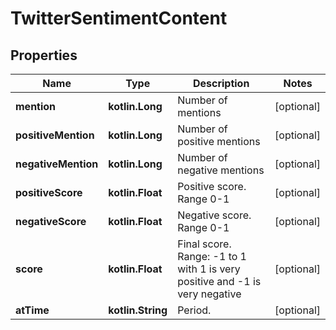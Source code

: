 
# TwitterSentimentContent

## Properties
Name | Type | Description | Notes
------------ | ------------- | ------------- | -------------
**mention** | **kotlin.Long** | Number of mentions |  [optional]
**positiveMention** | **kotlin.Long** | Number of positive mentions |  [optional]
**negativeMention** | **kotlin.Long** | Number of negative mentions |  [optional]
**positiveScore** | **kotlin.Float** | Positive score. Range 0-1 |  [optional]
**negativeScore** | **kotlin.Float** | Negative score. Range 0-1 |  [optional]
**score** | **kotlin.Float** | Final score. Range: -1 to 1 with 1 is very positive and -1 is very negative |  [optional]
**atTime** | **kotlin.String** | Period. |  [optional]



